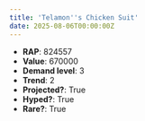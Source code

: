 ```yaml
---
title: 'Telamon''s Chicken Suit'
date: 2025-08-06T00:00:00Z
---
```

- **RAP**: 824557
- **Value**: 670000
- **Demand level**: 3
- **Trend**: 2
- **Projected?**: True
- **Hyped?**: True
- **Rare?**: True
